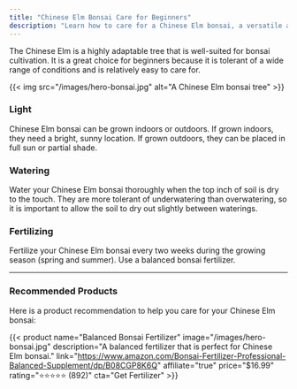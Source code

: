 ```yaml
---
title: "Chinese Elm Bonsai Care for Beginners"
description: "Learn how to care for a Chinese Elm bonsai, a versatile and resilient bonsai tree."
---
```


The Chinese Elm is a highly adaptable tree that is well-suited for bonsai cultivation. It is a great choice for beginners because it is tolerant of a wide range of conditions and is relatively easy to care for.

{{< img src="/images/hero-bonsai.jpg" alt="A Chinese Elm bonsai tree" >}}

### Light

Chinese Elm bonsai can be grown indoors or outdoors. If grown indoors, they need a bright, sunny location. If grown outdoors, they can be placed in full sun or partial shade.

### Watering

Water your Chinese Elm bonsai thoroughly when the top inch of soil is dry to the touch. They are more tolerant of underwatering than overwatering, so it is important to allow the soil to dry out slightly between waterings.

### Fertilizing

Fertilize your Chinese Elm bonsai every two weeks during the growing season (spring and summer). Use a balanced bonsai fertilizer.

---

### Recommended Products

Here is a product recommendation to help you care for your Chinese Elm bonsai:

{{< product name="Balanced Bonsai Fertilizer" image="/images/hero-bonsai.jpg" description="A balanced fertilizer that is perfect for Chinese Elm bonsai." link="https://www.amazon.com/Bonsai-Fertilizer-Professional-Balanced-Supplement/dp/B08CGP8K6Q" affiliate="true" price="$16.99" rating="⭐⭐⭐⭐⭐ (892)" cta="Get Fertilizer" >}}
